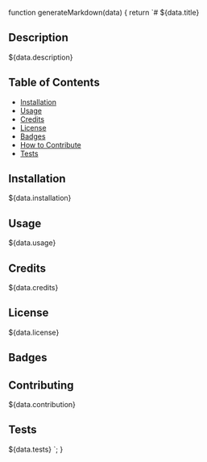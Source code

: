 function generateMarkdown(data) {
  return `# ${data.title}
  ## Description
  ${data.description}
  ## Table of Contents
  - [Installation](#installation)
  - [Usage](#usage)
  - [Credits](#credits)
  - [License](#license)
  - [Badges](#badges)
  - [How to Contribute](#contributing)
  - [Tests](#tests)
  ## Installation
  ${data.installation}
  ## Usage
  ${data.usage}
  ## Credits
  ${data.credits}
  ## License
  ${data.license}
  ## Badges
  ## Contributing
  ${data.contribution}
  ## Tests
  ${data.tests}
  `;
}